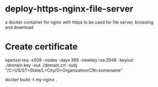 # deploy-https-nginx-file-server
a docker container for nginx with https to be used for file server, browsing and download
# Create certificate 
openssl req -x509 -nodes -days 365 -newkey rsa:2048 -keyout ./domain.key -out ./domain.crt -subj "/C=US/ST=State/L=City/O=Organization/CN=somename"

docker build -t my-nginx .
